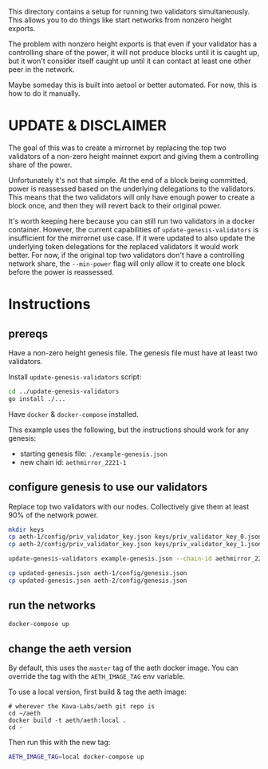 This directory contains a setup for running two validators simultaneously.
This allows you to do things like start networks from nonzero height exports.

The problem with nonzero height exports is that even if your validator has a controlling share of the power, it will not produce blocks until it is caught up, but it won't consider itself caught up until it can contact at least one other peer in the network.

Maybe someday this is built into aetool or better automated. For now, this is how to do it manually.

# UPDATE & DISCLAIMER

The goal of this was to create a mirrornet by replacing the top two validators of a non-zero height
mainnet export and giving them a controlling share of the power.

Unfortunately it's not that simple. At the end of a block being committed, power is reassessed based
on the underlying delegations to the validators. This means that the two validators will only have
enough power to create a block once, and then they will revert back to their original power.

It's worth keeping here because you can still run two validators in a docker container. However,
the current capabilities of `update-genesis-validators` is insufficient for the mirrornet use case.
If it were updated to also update the underlying token delegations for the replaced validators it
would work better. For now, if the original top two validators don't have a controlling network share,
the `--min-power` flag will only allow it to create one block before the power is reassessed.

# Instructions

## prereqs
Have a non-zero height genesis file. The genesis file must have at least two validators.

Install `update-genesis-validators` script:
```sh
cd ../update-genesis-validators
go install ./...
```

Have `docker` & `docker-compose` installed.

This example uses the following, but the instructions should work for any genesis:
* starting genesis file: `./example-genesis.json`
* new chain id: `aethmirror_2221-1`

## configure genesis to use our validators
Replace top two validators with our nodes. Collectively give them at least 90% of the network power.
```sh
mkdir keys
cp aeth-1/config/priv_validator_key.json keys/priv_validator_key_0.json
cp aeth-2/config/priv_validator_key.json keys/priv_validator_key_1.json

update-genesis-validators example-genesis.json --chain-id aethmirror_2221-1 --min-power .9

cp updated-genesis.json aeth-1/config/genesis.json
cp updated-genesis.json aeth-2/config/genesis.json
```

## run the networks
```sh
docker-compose up
```

## change the aeth version
By default, this uses the `master` tag of the aeth docker image.
You can override the tag with the `AETH_IMAGE_TAG` env variable.

To use a local version, first build & tag the aeth image:
```
# wherever the Kava-Labs/aeth git repo is
cd ~/aeth
docker build -t aeth/aeth:local .
cd -
```

Then run this with the new tag:
```sh
AETH_IMAGE_TAG=local docker-compose up
```
